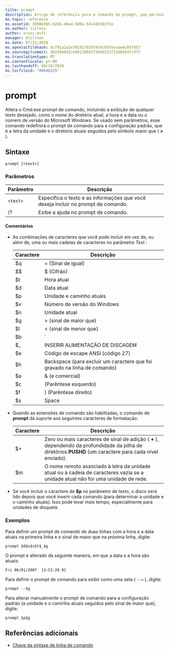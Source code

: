 ```yaml
---
title: prompt
description: Artigo de referência para o comando de prompt, que personaliza seu Cmd.exe prompt de comando.
ms.topic: reference
ms.assetid: 3d98e965-02eb-46ad-9d0a-5dc44830373e
ms.author: lizross
author: eross-msft
manager: mtillman
ms.date: 07/11/2018
ms.openlocfilehash: 8cf91a2a2e78191f035545bc897eceae4c897457
ms.sourcegitcommit: db2d46842c68813d043738d6523f13d8454fc972
ms.translationtype: MT
ms.contentlocale: pt-BR
ms.lasthandoff: 09/10/2020
ms.locfileid: "89640325"
---
```

# <a name="prompt"></a>prompt

Altera o Cmd.exe prompt de comando, incluindo a exibição de qualquer texto desejado, como o nome do diretório atual, a hora e a data ou o número de versão do Microsoft Windows. Se usado sem parâmetros, esse comando redefinirá o prompt de comando para a configuração padrão, que é a letra da unidade e o diretório atuais seguidos pelo símbolo maior que ( **>** ).

## <a name="syntax"></a>Sintaxe

```
prompt [<text>]
```

### <a name="parameters"></a>Parâmetros

| Parâmetro | Descrição |
|--|--|
| `<text>` | Especifica o texto e as informações que você deseja incluir no prompt de comando. |
| /? | Exibe a ajuda no prompt de comando. |

#### <a name="remarks"></a>Comentários

- As combinações de caracteres que você pode incluir em vez de, ou além de, uma ou mais cadeias de caracteres no parâmetro *Text* :

    | Caractere | Descrição |
    |--|--|
    | $q | = (Sinal de igual) |
    | $$ | $ (Cifrão) |
    | $t | Hora atual |
    | $d | Data atual |
    | $p | Unidade e caminho atuais |
    | $v | Número de versão do Windows |
    | $n | Unidade atual |
    | $g | > (sinal de maior que) |
    | $l | < (sinal de menor que) |
    | $b | `|` (Símbolo de pipe) |
    | $_ | INSERIR ALIMENTAÇÃO DE DISCAGEM |
    | $e | Código de escape ANSI (código 27) |
    | $h | Backspace (para excluir um caractere que foi gravado na linha de comando) |
    | $a | & (e comercial) |
    | $c | (Parêntese esquerdo) |
    | $f | ) (Parêntese direito) |
    | $s | Space |

- Quando as extensões de comando são habilitadas, o comando de **prompt** dá suporte aos seguintes caracteres de formatação:

    | Caractere | Descrição |
    |--|--|
    | $+ | Zero ou mais caracteres de sinal de adição ( **+** ), dependendo da profundidade da pilha de diretórios **PUSHD** (um caractere para cada nível enviado). |
    | $m | O nome remoto associado à letra da unidade atual ou à cadeia de caracteres vazia se a unidade atual não for uma unidade de rede. |

- Se você incluir o caractere de **$p** no parâmetro de texto, o disco será lido depois que você inserir cada comando (para determinar a unidade e o caminho atuais). Isso pode levar mais tempo, especialmente para unidades de disquete.

### <a name="examples"></a>Exemplos

Para definir um prompt de comando de duas linhas com a hora e a data atuais na primeira linha e o sinal de maior que na próxima linha, digite:

```
prompt $d$s$s$t$_$g
```

O prompt é alterado da seguinte maneira, em que a data e a hora são atuais:

```
Fri 06/01/2007  13:53:28.91
```

Para definir o prompt de comando para exibir como uma seta ( `-->` ), digite:

```
prompt --$g
```

Para alterar manualmente o prompt de comando para a configuração padrão (a unidade e o caminho atuais seguidos pelo sinal de maior que), digite:

```
prompt $p$g
```

## <a name="additional-references"></a>Referências adicionais

- [Chave da sintaxe de linha de comando](command-line-syntax-key.md)
